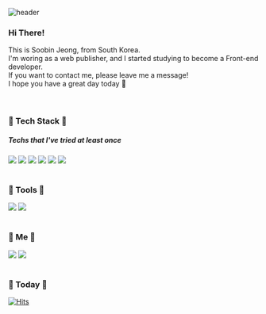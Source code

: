 <!--
**ttubin/ttubin** is a ✨ _special_ ✨ repository because its `README.md` (this file) appears on your GitHub profile.

Here are some ideas to get you started:

- 🔭 I’m currently working on ...
- 🌱 I’m currently learning ...
- 👯 I’m looking to collaborate on ...
- 🤔 I’m looking for help with ...
- 💬 Ask me about ...
- 📫 How to reach me: ...
- 😄 Pronouns: ...
- ⚡ Fun fact: ...
-->

![header](https://capsule-render.vercel.app/api?type=wave&color=gradient&customColorList=21,22,23,24&height=200&section=header&text=TTUBIN&fontSize=48&fontAlign=85&animation=twinkling)
### Hi There!
This is Soobin Jeong, from South Korea. <br>
I'm woring as a web publisher, and I started studying to become a Front-end developer. <br>
If you want to contact me, please leave me a message! <br>
I hope you have a great day today 🥰
<br>
<br>
<br>
### 🥨 Tech Stack 🥨
##### Techs that I've tried at least once
<img src="https://img.shields.io/badge/HTML5-E34F26?style=flat-square&logo=HTML5&logoColor=white"/>&nbsp;<img src="https://img.shields.io/badge/CSS3-1572B6?style=flat-square&logo=CSS3&logoColor=white"/>&nbsp;<img src="https://img.shields.io/badge/Sass-CC6699?style=flat-square&logo=Sass&logoColor=white"/>&nbsp;<img src="https://img.shields.io/badge/JavaScript-F7DF1E?style=flat-square&logo=JavaScript&logoColor=white"/>&nbsp;<img src="https://img.shields.io/badge/jQuery-0769AD?style=flat-square&logo=jQuery&logoColor=white"/>&nbsp;<img src="https://img.shields.io/badge/Vue.js-4FC08D?style=flat-square&logo=Vue.js&logoColor=white"/>
<br>
<br>
### 🥨 Tools 🥨
<img src="https://img.shields.io/badge/VisualStudioCode-007ACC?style=flat-square&logo=VisualStudioCode&logoColor=white"/>&nbsp;<img src="https://img.shields.io/badge/Git-F05032?style=flat-square&logo=Git&logoColor=white"/>
<br>
<br>
### 🥨 Me 🥨
<img src="https://img.shields.io/badge/Gmail-EA4335?style=flat-square&logo=Gmail&logoColor=white"/>&nbsp;<img src="https://img.shields.io/badge/Instagram-E4405F?style=flat-square&logo=Instagram&logoColor=white"/>
<br>
<br>
### 🥨 Today 🥨
[![Hits](https://hits.seeyoufarm.com/api/count/incr/badge.svg?url=https%3A%2F%2Fgithub.com%2Fttubin%2Fhit-counter&count_bg=%2386B463&title_bg=%23333333&icon=github.svg&icon_color=%23E7E7E7&title=HITS&edge_flat=true)](https://hits.seeyoufarm.com)

